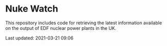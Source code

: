 # Nuke Watch

This repository includes code for retrieving the latest information available on the output of EDF nuclear power plants in the UK.

Last updated: 2021-03-21 09:06